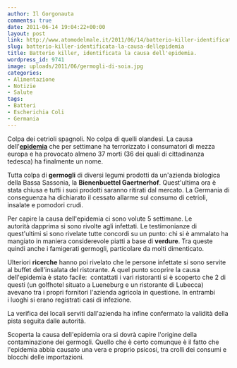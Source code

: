 ```yaml
---
author: Il Gorgonauta
comments: true
date: 2011-06-14 19:04:22+00:00
layout: post
link: http://www.atomodelmale.it/2011/06/14/batterio-killer-identificata-la-causa-dellepidemia/
slug: batterio-killer-identificata-la-causa-dellepidemia
title: Batterio killer, identificata la causa dell'epidemia.
wordpress_id: 9741
image: uploads/2011/06/germogli-di-soia.jpg
categories:
- Alimentazione
- Notizie
- Salute
tags:
- Batteri
- Escherichia Coli
- Germania
---
```



Colpa dei cetrioli spagnoli. No colpa di quelli olandesi. La causa dell'**[epidemia](/2011/05/29/allarme-batterio-killer-del-cetriolo-in-germania.html)** che per settimane ha terrorizzato i consumatori di mezza europa e ha provocato almeno 37 morti (36 dei quali di cittadinanza tedesca) ha finalmente un nome.

Tutta colpa di **germogli** di diversi legumi prodotti da un'azienda biologica della Bassa Sassonia, la **Bienenbuettel Gaertnerhof**. Quest'ultima ora è stata chiusa e tutti i suoi prodotti saranno ritirati dal mercato. La Germania di conseguenza ha dichiarato il cessato allarme sul consumo di cetrioli, insalate e pomodori crudi.

Per capire la causa dell'epidemia ci sono volute 5 settimane. Le autorità dapprima si sono rivolte agli infettati. Le testimonianze di quest'ultimi si sono rivelate tutte concordi su un punto: chi si è ammalato ha mangiato in maniera considerevole piatti a base di **verdure**. Tra queste quindi anche i famigerati germogli, particolare da molti dimenticato.

Ulteriori **ricerche** hanno poi rivelato che le persone infettate si sono servite al buffet dell'insalata del ristorante. A quel punto scoprire la causa dell'epidemia è stato facile:  contattati i vari ristoranti si è scoperto che 2 di questi (un golfhotel situato a Lueneburg e un ristorante di Lubecca) avevano tra i propri fornitori l'azienda agricola in questione. In entrambi i luoghi si erano registrati casi di infezione.

La verifica dei locali serviti dall'azienda ha infine confermato la validità della pista seguita dalle autorità.

Scoperta la causa dell'epidemia ora si dovrà capire l'origine della contaminazione dei germogli. Quello che è certo comunque è il fatto che l'epidemia abbia causato una vera e proprio psicosi, tra crolli dei consumi e blocchi delle importazioni.
